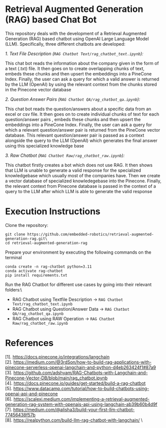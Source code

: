 # Retrieval Augmented Generation (RAG) based Chat Bot

This repository deals with the development of a Retrieval Augmented Generation (RAG) based chatbot using OpenAI Large Language Model (LLM). Specifically, three different chatbots are developed:

*1. Text File Description (`RAG Chatbot Text/rag_chatbot_text.ipynb`):*

This chat bot reads the information about the company given in the form of a text (.txt) file. It then goes on to create overlapping chunks of text, embeds these chunks and then upsert the embeddings into a PineCone Index. Finally, the user can ask a query for which a valid answer is returned by the LLM (OpenAI) by using the relevant context from the chunks stored in the Pinecone vector database

*2. Question Answer Pairs (`RAG Chatbot QA/rag_chatbot_qa.ipynb`):*

This chat bot reads the question/answers about a specific data from an excel or csv file. It then goes on to create individual chunks of text for each question/answer pairs , embeds these chunks and then upsert the embeddings into a PineCone Index. Finally, the user can ask a query for which a relevant question/answer pair is returned from the PineCone vector database. This relevant question/answer pair is passed as a context alongside the query to the LLM (OpenAI) which generates the final answer using this specialized knowledge base


*3. Raw Chatbot (`RAG Chatbot Raw/rag_chatbot_raw.ipynb`):*

This chatbot firstly creates a bot which does not use RAG. It then shows that LLM is unable to generate a valid response for the specialized knowledgebase which usually most of the companies have. Then we create a vector database of specialized knowledegebase into the Pinecone. Finally, the relevant context from Pinecone database is passed in the context of a query to the LLM after which LLM is able to generate the valid response


# Execution Instructions

Clone the repository:

```
git clone https://github.com/embedded-robotics/retrieval-augmented-generation-rag.git\
cd retrieval-augmented-generation-rag
```

Prepare your environment by executing the following commands on the terminal

```
conda create -n rag-chatbot python=3.11
conda activate rag-chatbot
pip install requirements.txt
```

Run the RAG Chatbot for different use cases by going into their relevant folders:\

- RAG Chatbot using Textfile Description -> `RAG Chatbot Text/rag_chatbot_text.ipynb`
- RAG Chatbot using Question/Answer Data -> `RAG Chatbot QA/rag_chatbot_qa.ipynb`
- RAG Chatbot using RAW Operation -> `RAG Chatbot Raw/rag_chatbot_raw.ipynb`

# References
[1]. https://docs.pinecone.io/integrations/langchain \
[2]. https://medium.com/@3rdSon/how-to-build-rag-applications-with-pinecone-serverless-openai-langchain-and-python-d4eb263424f1#87a9 \
[3]. https://github.com/adshyam/RAG-Chatbots-with-Langchain-and-Pinecone-Vector-DB/blob/main/rag_chatbot.ipynb \
[4]. https://docs.pinecone.io/guides/get-started/build-a-rag-chatbot \
[5]. https://www.datacamp.com/tutorial/how-to-build-chatbots-using-openai-api-and-pinecone \
[6]. https://scalexi.medium.com/implementing-a-retrieval-augmented-generation-rag-system-with-openais-api-using-langchain-ab39b60b4d9f \
[7]. https://medium.com/@alisha3/build-your-first-llm-chatbot-77456438f57b \
[8]. https://realpython.com/build-llm-rag-chatbot-with-langchain/ \
